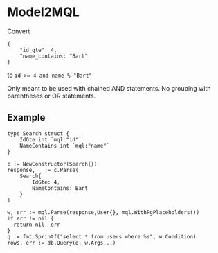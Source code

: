 # Model2MQL

Convert 
```
{
    "id_gte": 4,
    "name_contains: "Bart"
}
```

to
`id >= 4 and name % "Bart"`

Only meant to be used with chained AND statements. No grouping with parentheses or OR statements.


## Example
```
type Search struct {
    IdGte int `mql:"id"`
    NameContains int `mql:"name"`
}

c := NewConstructor(Search{})
response, _ := c.Parse(
    Search{
        IdGte: 4,
        NameContains: Bart
    }
)

w, err := mql.Parse(response,User{}, mql.WithPgPlaceholders())
if err != nil {
  return nil, err
}
q := fmt.Sprintf("select * from users where %s", w.Condition)
rows, err := db.Query(q, w.Args...)

```